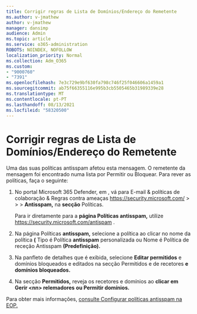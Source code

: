 ```yaml
---
title: Corrigir regras de Lista de Domínios/Endereço do Remetente
ms.author: v-jmathew
author: v-jmathew
manager: dansimp
audience: Admin
ms.topic: article
ms.service: o365-administration
ROBOTS: NOINDEX, NOFOLLOW
localization_priority: Normal
ms.collection: Adm_O365
ms.custom:
- "9000760"
- "7391"
ms.openlocfilehash: 7e3c729e9bf630fa798c746f25f046606a1459a1
ms.sourcegitcommit: ab75f66355116e995b3cb5505465b31989339e28
ms.translationtype: MT
ms.contentlocale: pt-PT
ms.lasthandoff: 08/13/2021
ms.locfileid: "58320500"
---
```

# <a name="fix-sender-addressdomain-list-rules"></a>Corrigir regras de Lista de Domínios/Endereço do Remetente

Uma das suas políticas antisspam afetou esta mensagem. O remetente da mensagem foi encontrado numa lista por Permitir ou Bloquear. Para rever as políticas, faça o seguinte:

1. No portal Microsoft 365 Defender, em , vá para E-mail & políticas de colaboração & Regras contra ameaças <https://security.microsoft.com/>  \>  \>  \> **Antisspam,** na **secção** Políticas.

   Para ir diretamente para a **página Políticas antisspam,** utilize <https://security.microsoft.com/antispam> .

2. Na página Políticas **antisspam,** selecione a política ao clicar no nome da  política **(** Tipo é Política **antisspam** personalizada ou Nome é Política de receção Antisspam **(Predefinição).**
3. Na panfleto de detalhes que é exibida, selecione **Editar permitidos** e domínios bloqueados e editados na secção Permitidos e de recetores **e domínios bloqueados.**
4. Na secção **Permitidos,** reveja os recetores e domínios ao **clicar em Gerir \<nn\> relemadores** **ou Permitir domínios.**

Para obter mais informações, [consulte Configurar políticas antisspam na EOP.](https://docs.microsoft.com/microsoft-365/security/office-365-security/configure-your-spam-filter-policies)
